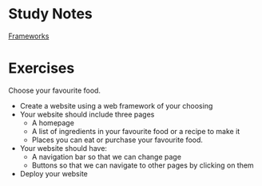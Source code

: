 # Study Notes
[Frameworks](https://github.com/getfutureproof/fp_guides_wiki/wiki/Frameworks)

# Exercises
Choose your favourite food.
- Create a website using a web framework of your choosing
- Your website should include three pages
    + A homepage
    + A list of ingredients in your favourite food or a recipe to make it
    + Places you can eat or purchase your favourite food.
- Your website should have:
    + A navigation bar so that we can change page
    + Buttons so that we can navigate to other pages by clicking on them
- Deploy your website
